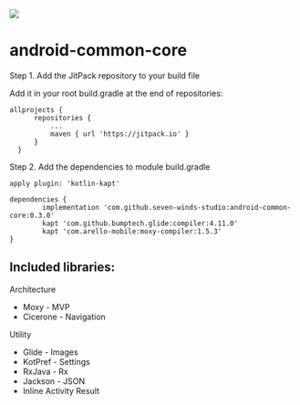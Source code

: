 [![](https://jitpack.io/v/seven-winds-studio/android-common-core.svg)](https://jitpack.io/#seven-winds-studio/android-common-core)
# android-common-core

Step 1. Add the JitPack repository to your build file

Add it in your root build.gradle at the end of repositories:

    allprojects {
		  repositories {
			  ...
			  maven { url 'https://jitpack.io' }
		  }
	  }  

Step 2. Add the dependencies to module build.gradle

    apply plugin: 'kotlin-kapt'

	dependencies {
	        implementation 'com.github.seven-winds-studio:android-common-core:0.3.0'	        
            kapt 'com.github.bumptech.glide:compiler:4.11.0'            
            kapt 'com.arello-mobile:moxy-compiler:1.5.3'
	}

## Included libraries:

Architecture
* Moxy - MVP
* Cicerone - Navigation

Utility
* Glide - Images
* KotPref - Settings
* RxJava - Rx
* Jackson - JSON
* Inline Activity Result
